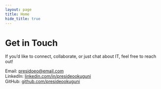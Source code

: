 ```yaml
---
layout: page
title: Home
hide_title: true
---
```


# Get in Touch

If you’d like to connect, collaborate, or just chat about IT, feel free to reach out!

Email: presidoeo@email.com  
LinkedIn: [linkedin.com/in/presideookuguni](https://www.linkedin.com/in/presidoe-okuguni)  
GitHub: [github.com/presideookuguni](https://github.com/presideookuguni)
